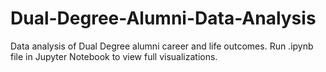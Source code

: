 # Dual-Degree-Alumni-Data-Analysis
Data analysis of Dual Degree alumni career and life outcomes. Run .ipynb file in Jupyter Notebook to view full visualizations.
